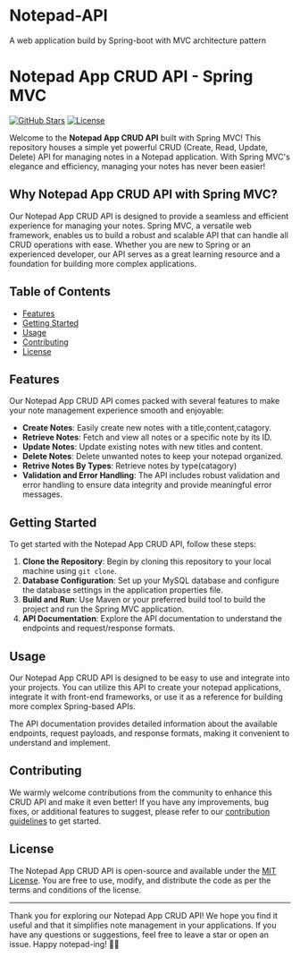 # Notepad-API
A web application build by Spring-boot with MVC architecture pattern
# Notepad App CRUD API - Spring MVC

[![GitHub Stars](https://img.shields.io/github/stars/shakib522/notepad-app-spring-mvc.svg)](https://github.com/shakib522/notepad-app-spring-mvc/stargazers)
[![License](https://img.shields.io/github/license/shakib522/notepad-app-spring-mvc)]([https://github.com/shakib522/Notepad-API/blob/master/LICENSE)

Welcome to the **Notepad App CRUD API** built with Spring MVC! This repository houses a simple yet powerful CRUD (Create, Read, Update, Delete) API for managing notes in a Notepad application. With Spring MVC's elegance and efficiency, managing your notes has never been easier!

## Why Notepad App CRUD API with Spring MVC?

Our Notepad App CRUD API is designed to provide a seamless and efficient experience for managing your notes. Spring MVC, a versatile web framework, enables us to build a robust and scalable API that can handle all CRUD operations with ease. Whether you are new to Spring or an experienced developer, our API serves as a great learning resource and a foundation for building more complex applications.

## Table of Contents

* [Features](#features)
* [Getting Started](#getting-started)
* [Usage](#usage)
* [Contributing](#contributing)
* [License](#license)

## Features

Our Notepad App CRUD API comes packed with several features to make your note management experience smooth and enjoyable:

- **Create Notes**: Easily create new notes with a title,content,catagory.
- **Retrieve Notes**: Fetch and view all notes or a specific note by its ID.
- **Update Notes**: Update existing notes with new titles and content.
- **Delete Notes**: Delete unwanted notes to keep your notepad organized.
- **Retrive Notes By Types**: Retrieve notes by type(catagory)
- **Validation and Error Handling**: The API includes robust validation and error handling to ensure data integrity and provide meaningful error messages.

## Getting Started

To get started with the Notepad App CRUD API, follow these steps:

1. **Clone the Repository**: Begin by cloning this repository to your local machine using `git clone`.
2. **Database Configuration**: Set up your MySQL database   and configure the database settings in the application properties file.
3. **Build and Run**: Use Maven or your preferred build tool to build the project and run the Spring MVC application.
4. **API Documentation**: Explore the API documentation to understand the endpoints and request/response formats.

## Usage

Our Notepad App CRUD API is designed to be easy to use and integrate into your projects. You can utilize this API to create your notepad applications, integrate it with front-end frameworks, or use it as a reference for building more complex Spring-based APIs.

The API documentation provides detailed information about the available endpoints, request payloads, and response formats, making it convenient to understand and implement.

## Contributing

We warmly welcome contributions from the community to enhance this CRUD API and make it even better! If you have any improvements, bug fixes, or additional features to suggest, please refer to our [contribution guidelines](CONTRIBUTING.md) to get started.

## License

The Notepad App CRUD API is open-source and available under the [MIT License](LICENSE). You are free to use, modify, and distribute the code as per the terms and conditions of the license.

---

Thank you for exploring our Notepad App CRUD API! We hope you find it useful and that it simplifies note management in your applications. If you have any questions or suggestions, feel free to leave a star or open an issue. Happy notepad-ing! 📝🚀
